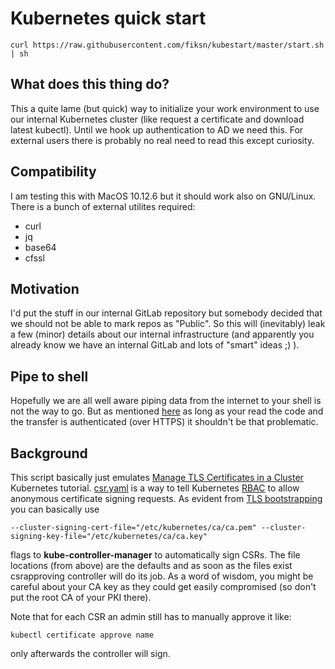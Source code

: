# Kubernetes quick start

```
curl https://raw.githubusercontent.com/fiksn/kubestart/master/start.sh | sh
```

## What does this thing do?

This a quite lame (but quick) way to initialize your work environment to use our internal Kubernetes cluster (like request a certificate and download latest kubectl). Until we hook up authentication to AD we need this. For external users there is probably no real need to read this except curiosity.

## Compatibility

I am testing this with MacOS 10.12.6 but it should work also on GNU/Linux.
There is a bunch of external utilites required: 
* curl
* jq 
* base64 
* cfssl

## Motivation

I'd put the stuff in our internal GitLab repository but somebody decided that we should not be able to mark repos as "Public".
So this will (inevitably) leak a few (minor) details about our internal infrastructure (and apparently you already know we have an internal GitLab and lots of "smart" ideas ;) ).

## Pipe to shell

Hopefully we are all well aware piping data from the internet to your shell is not the way to go. But as mentioned [here](https://medium.com/@ewindisch/curl-bash-a-victimless-crime-d6676eb607c9) 
as long as your read the code and the transfer is authenticated (over HTTPS) it shouldn't be that problematic.

## Background
This script basically just emulates [Manage TLS Certificates in a Cluster](https://kubernetes.io/docs/tasks/tls/managing-tls-in-a-cluster/) Kubernetes tutorial.
[csr.yaml](./csr.yaml) is a way to tell Kubernetes [RBAC](https://kubernetes.io/docs/admin/authorization/rbac/) to allow anonymous certificate signing requests. As evident from [TLS bootstrapping](https://kubernetes.io/docs/admin/kubelet-tls-bootstrapping/) you can basically use 

```
--cluster-signing-cert-file="/etc/kubernetes/ca/ca.pem" --cluster-signing-key-file="/etc/kubernetes/ca/ca.key" 
```

flags to **kube-controller-manager** to automatically sign CSRs. The file locations (from above) are the defaults and as soon as the files exist csrapproving controller will do its job. As a word of wisdom, you might be careful about your CA key as they could get easily compromised (so don't put the root CA of your PKI there).

Note that for each CSR an admin still has to manually approve it like:

```
kubectl certificate approve name
```

only afterwards the controller will sign.
